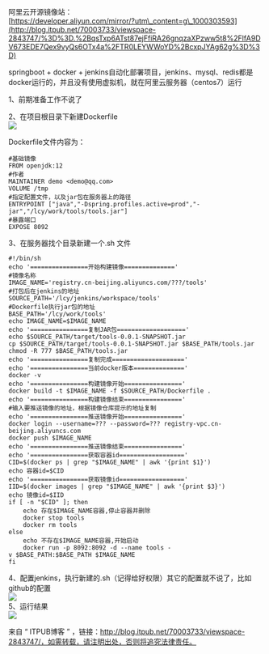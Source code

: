 阿里云开源镜像站：  
[https://developer.aliyun.com/mirror/?utm\_content=g\_1000303593](http://blog.itpub.net/70003733/viewspace-2843747/%3D%3D.%2BqsTxp6ATst87ejFfiRA26gnqzaXPzww5t8%2FlfA9DV673EDE7Qex9vyQs6OTx4a%2FTR0LEYWWoYD%2BcxpJYAg62g%3D%3D)

springboot + docker + jenkins自动化部署项目，jenkins、mysql、redis都是docker运行的，并且没有使用虚拟机，就在阿里云服务器（centos7）运行

1、前期准备工作不说了

2、在项目根目录下新建Dockerfile  
![](http://img.blog.itpub.net/blog/2021/11/23/57e30e8cc9b5435e.png?x-oss-process=style/bb)

Dockerfile文件内容为：

```
#基础镜像
FROM openjdk:12
#作者
MAINTAINER demo <demo@qq.com>
VOLUME /tmp
#指定配置文件，以及jar包在服务器上的路径
ENTRYPOINT ["java","-Dspring.profiles.active=prod","-jar","/lcy/work/tools/tools.jar"]
#暴露端口
EXPOSE 8092
```

3、在服务器找个目录新建一个.sh 文件

```
#!/bin/sh
echo '================开始构建镜像=============='
#镜像名称
IMAGE_NAME='registry.cn-beijing.aliyuncs.com/???/tools'
#打包后在jenkins的地址
SOURCE_PATH='/lcy/jenkins/workspace/tools'
#Dockerfile执行jar包的地址
BASE_PATH='/lcy/work/tools'
echo IMAGE_NAME=$IMAGE_NAME
echo '================复制JAR包==================='
echo $SOURCE_PATH/target/tools-0.0.1-SNAPSHOT.jar
cp $SOURCE_PATH/target/tools-0.0.1-SNAPSHOT.jar $BASE_PATH/tools.jar
chmod -R 777 $BASE_PATH/tools.jar
echo '================复制完成===================='
echo '================当前docker版本=============='
docker -v
echo '================构建镜像开始================'
docker build -t $IMAGE_NAME -f $SOURCE_PATH/Dockerfile .
echo '================构建镜像结束================'
#输入要推送镜像的地址，根据镜像仓库提示的地址复制
echo '================推送镜像开始================'
docker login --username=??? --password=??? registry-vpc.cn-beijing.aliyuncs.com
docker push $IMAGE_NAME
echo '================推送镜像结束================'
echo '================获取容器id=================='
CID=$(docker ps | grep "$IMAGE_NAME" | awk '{print $1}')
echo 容器id=$CID
echo '================获取镜像id=================='
IID=$(docker images | grep "$IMAGE_NAME" | awk '{print $3}')
echo 镜像id=$IID
if [ -n "$CID" ]; then
    echo 存在$IMAGE_NAME容器,停止容器并删除
    docker stop tools
    docker rm tools
else
    echo 不存在$IMAGE_NAME容器,开始启动
    docker run -p 8092:8092 -d --name tools -v $BASE_PATH:$BASE_PATH $IMAGE_NAME
fi
```

4、配置jenkins，执行新建的.sh（记得给好权限）其它的配置就不说了，比如github的配置  
![](http://img.blog.itpub.net/blog/2021/11/23/f9462744ccc52d67.png?x-oss-process=style/bb)  
5、运行结果  
![](http://img.blog.itpub.net/blog/2021/11/23/ea4a3de87b38c0e9.png?x-oss-process=style/bb)

来自 “ ITPUB博客 ” ，链接：http://blog.itpub.net/70003733/viewspace-2843747/，如需转载，请注明出处，否则将追究法律责任。